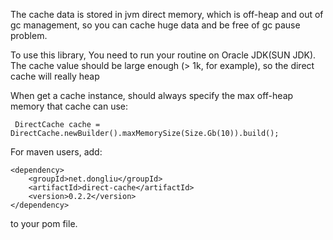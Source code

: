 The cache data is stored in jvm direct memory, which is off-heap and out of gc management, so you can cache huge data and be free of gc pause problem.

To use this library, You need to run your routine on Oracle JDK(SUN JDK). The cache value should be large enough (> 1k, for example), so the direct cache will really heap

When get a cache instance, should always specify the max off-heap memory that cache can use:
```
 DirectCache cache = DirectCache.newBuilder().maxMemorySize(Size.Gb(10)).build();
```

For maven users, add:
```
<dependency>
    <groupId>net.dongliu</groupId>
    <artifactId>direct-cache</artifactId>
    <version>0.2.2</version>
</dependency>
```
to your pom file.